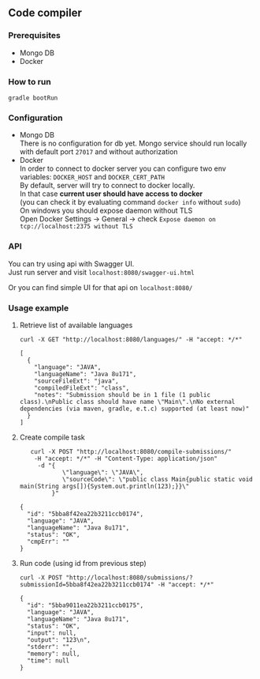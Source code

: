 Code compiler
----  

### Prerequisites
- Mongo DB 
- Docker

### How to run  
`gradle bootRun`

### Configuration
- Mongo DB  
    There is no configuration for db yet. 
    Mongo service should run locally with default port `27017`
    and without authorization
- Docker  
    In order to connect to docker server you can configure 
    two env variables:   `DOCKER_HOST` and `DOCKER_CERT_PATH`      
    By default, server will try to connect to docker locally.  
    In that case **current user should have access to docker**    
    (you can check it by evaluating command `docker info` without `sudo`)  
    On windows you should expose daemon without TLS  
    Open Docker Settings -> General -> check `Expose daemon on tcp://localhost:2375 without TLS`

### API
You can try using api with Swagger UI.   
Just run server and visit `localhost:8080/swagger-ui.html`

Or you can find simple UI for that api on `localhost:8080/`

### Usage  example 

1. Retrieve list of available languages  
    ```
    curl -X GET "http://localhost:8080/languages/" -H "accept: */*"
    ```
    ```
    [
      {
        "language": "JAVA",
        "languageName": "Java 8u171",
        "sourceFileExt": "java",
        "compiledFileExt": "class",
        "notes": "Submission should be in 1 file (1 public class).\nPublic class should have name \"Main\".\nNo external dependencies (via maven, gradle, e.t.c) supported (at least now)"
      }
    ]
    ```
2. Create compile task
    ```
       curl -X POST "http://localhost:8080/compile-submissions/" 
        -H "accept: */*" -H "Content-Type: application/json" 
         -d "{ 
                \"language\": \"JAVA\", 
                \"sourceCode\": \"public class Main{public static void main(String args[]){System.out.println(123);}}\"
             }"
    ```
    ```
    {
      "id": "5bba8f42ea22b3211ccb0174",
      "language": "JAVA",
      "languageName": "Java 8u171",
      "status": "OK",
      "cmpErr": ""
    }
    ```
3. Run code (using id from previous step)  
    ```
    curl -X POST "http://localhost:8080/submissions/?submissionId=5bba8f42ea22b3211ccb0174" -H "accept: */*"
    ```    
    ```
    {
      "id": "5bba9011ea22b3211ccb0175",
      "language": "JAVA",
      "languageName": "Java 8u171",
      "status": "OK",
      "input": null,
      "output": "123\n",
      "stderr": "",
      "memory": null,
      "time": null
    }
    ```